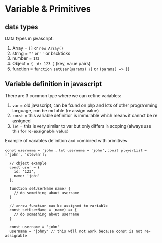 # Variable & Primitives

## data types
Data types in javascript:
1. Array = `[]` or `new Array()`
2. string = `""` or `''` or backticks \`
3. number = `123`
4. Object = `{ id: 123 }` (key, value pairs) 
5. function = `function setUser(params) {}` or `(params) => {}`

## Variable definition in javascript

There are 3 common type where we can define variables:
1. `var` = old javascript, can be found on php and lots of other programming language, can be mutable (re assign value)
2. `const` = this variable definition is immutable which means it cannot be re assigned
3. `let` = this is very similar to var but only differs in scoping (always use this for re-assignable value)

Example of variables definition and combined with primitives

`const username = 'john';`
`let username = 'john';`
`const playerList = ['john', 'stevan'];`
```
  // object example
  const user = {
    id: '123',
    name: 'john'
  };
```
```
  function setUserName(name) {
    // do something about username
  }
```
```
  // arrow function can be assigned to variable
  const setUserName = (name) => {
    // do something about username
  }
```

```
  const username = 'john'
  username = 'johny' // this will not work because const is not re-assignable
```


